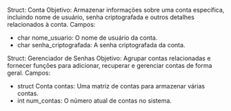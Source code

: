 Struct: Conta
Objetivo: Armazenar informações sobre uma conta específica, incluindo nome de usuário, senha criptografada e outros detalhes relacionados à conta.
Campos:
- char nome_usuario: O nome de usuário da conta.
- char senha_criptografada: A senha criptografada da conta.

Struct: Gerenciador de Senhas
Objetivo: Agrupar contas relacionadas e fornecer funções para adicionar, recuperar e gerenciar contas de forma geral.
Campos:
- struct Conta contas: Uma matriz de contas para armazenar várias contas.
- int num_contas: O número atual de contas no sistema.